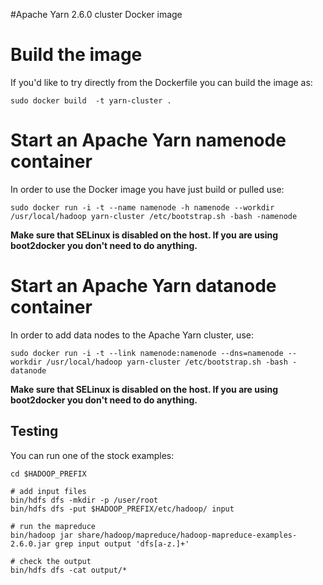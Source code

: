 #Apache Yarn 2.6.0 cluster Docker image

# Build the image

If you'd like to try directly from the Dockerfile you can build the image as:

```
sudo docker build  -t yarn-cluster .
```

# Start an Apache Yarn namenode container

In order to use the Docker image you have just build or pulled use:

```
sudo docker run -i -t --name namenode -h namenode --workdir /usr/local/hadoop yarn-cluster /etc/bootstrap.sh -bash -namenode
```

**Make sure that SELinux is disabled on the host. If you are using boot2docker you don't need to do anything.**

# Start an Apache Yarn datanode container

In order to add data nodes to the Apache Yarn cluster, use:

```
sudo docker run -i -t --link namenode:namenode --dns=namenode --workdir /usr/local/hadoop yarn-cluster /etc/bootstrap.sh -bash -datanode
```

**Make sure that SELinux is disabled on the host. If you are using boot2docker you don't need to do anything.**

## Testing

You can run one of the stock examples:

```
cd $HADOOP_PREFIX

# add input files
bin/hdfs dfs -mkdir -p /user/root
bin/hdfs dfs -put $HADOOP_PREFIX/etc/hadoop/ input

# run the mapreduce
bin/hadoop jar share/hadoop/mapreduce/hadoop-mapreduce-examples-2.6.0.jar grep input output 'dfs[a-z.]+'

# check the output
bin/hdfs dfs -cat output/*
```
